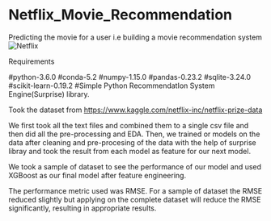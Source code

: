 # Netflix_Movie_Recommendation
Predicting the movie for a user i.e building a movie recommendation system
![Netflix](https://news-cdn.softpedia.com/images/news2/Netflix-Wants-Personalized-Recommendations-Instead-of-Current-Interface-443094-2.jpg)

Requirements

#python-3.6.0
#conda-5.2
#numpy-1.15.0
#pandas-0.23.2
#sqlite-3.24.0
#scikit-learn-0.19.2
#Simple Python RecommendatIon System Engine(Surprise) library.

Took the dataset from https://www.kaggle.com/netflix-inc/netflix-prize-data 

We first took all the text files and combined them to a single csv file and then did all the pre-processing and EDA.
Then, we trained or models on the data after cleaning and pre-procesing of the data with the help of surprise libray and took the result from each model as feature for our next model.

We took a sample of dataset to see the performance of our model and used XGBoost as our final model after feature engineering.

The performance metric used was RMSE. For a sample of dataset the RMSE reduced slightly but applying on the complete dataset will reduce the RMSE significantly, resulting in appropriate results.
